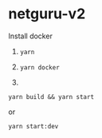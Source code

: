 # netguru-v2

Install docker

1) `yarn`
2) `yarn docker`

3)
`yarn build && yarn start`

or 

`yarn start:dev`

